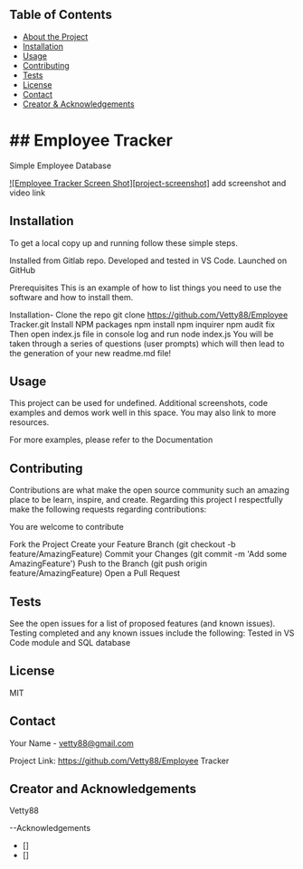 

 <!-- TABLE OF CONTENTS -->
## Table of Contents

* [About the Project](#answers.project)
* [Installation](#installation)
* [Usage](#usage)
* [Contributing](#contributing)
* [Tests](#tests)
* [License](#license)
* [Contact](#contact)
* [Creator & Acknowledgements](#acknowledgements)

<h1> ## Employee Tracker </h1>

  Simple Employee Database

  [![Employee Tracker Screen Shot][project-screenshot]](https://example.com)
  add screenshot and video link


## Installation
To get a local copy up and running follow these simple steps.

Installed from Gitlab repo. Developed and tested in VS Code. Launched on GitHub

Prerequisites
This is an example of how to list things you need to use the software and how to install them.

Installation-
  Clone the repo
    git clone https://github.com/Vetty88/Employee Tracker.git
  Install NPM packages
    npm install
    npm inquirer
    npm audit fix
  Then open index.js file in console log and run
    node index.js
  You will be taken through a series of questions (user prompts) which will then lead to the generation of your new readme.md file!


## Usage

This project can be used for undefined. Additional screenshots, code examples and demos work well in this space. You may also link to more resources.

For more examples, please refer to the Documentation

## Contributing

Contributions are what make the open source community such an amazing place to be learn, inspire, and create. Regarding this project I respectfully make the following requests regarding contributions:


You are welcome to contribute

Fork the Project
  Create your Feature Branch 
    (git checkout -b feature/AmazingFeature)
  Commit your Changes 
    (git commit -m 'Add some AmazingFeature')
  Push to the Branch 
    (git push origin feature/AmazingFeature)
  Open a Pull Request

## Tests

See the open issues for a list of proposed features (and known issues). Testing completed and any known issues include the following:
 Tested in VS Code module and SQL database
 
## License
MIT


## Contact

Your Name - vetty88@gmail.com

Project Link: https://github.com/Vetty88/Employee Tracker

## Creator and Acknowledgements

Vetty88

--Acknowledgements
* []
* []
